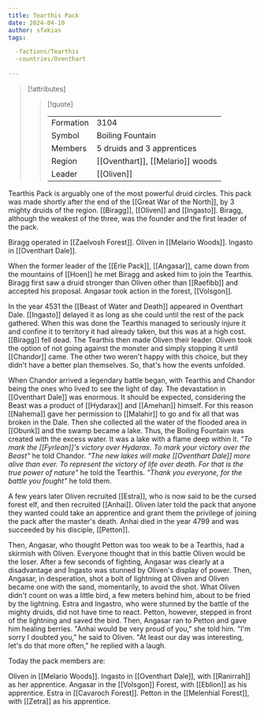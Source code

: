 ```yaml
---
title: Tearthis Pack
date: 2024-04-10
author: sfakias
tags:

  -factions/Tearthis
  -countries/Oventhart
 
---
```

> [!attributes]
> 
> > [!quote]
> >
> > | | |
> > | --- | --- |
> > | Formation | 3104 |
> > | Symbol | Boiling Fountain |
> > | Members | 5 druids and 3 apprentices |
> > | Region | [[Oventhart]], [[Melario]] woods |
> > | Leader | [[Oliven]] |

Tearthis Pack is arguably one of the most powerful druid circles. This pack was made shortly after the end of the [[Great War of the North]], by 3 mighty druids of the region. [[Biragg]], [[Oliven]] and [[Ingasto]]. Biragg, although the weakest of the three, was the founder and the first leader of the pack.

Biragg operated in [[Zaelvosh Forest]].
Oliven in [[Melario Woods]].
Ingasto in [[Oventhart Dale]].

When the former leader of the [[Erle Pack]], [[Angasar]], came down from the mountains of [[Hoen]] he met Biragg and asked him to join the Tearthis. Biragg first saw a druid stronger than Oliven other than [[Raefibb]] and accepted his proposal. Angasar took action in the forest, [[Volsgon]].

In the year 4531 the [[Beast of Water and Death]] appeared in Oventhart Dale. [[Ingasto]] delayed it as long as she could until the rest of the pack gathered. When this was done the Tearthis managed to seriously injure it and confine it to territory it had already taken, but this was at a high cost. [[Biragg]] fell dead. The Tearthis then made Oliven their leader. Oliven took the option of not going against the monster and simply stopping it until [[Chandor]] came. The other two weren't happy with this choice, but they didn't have a better plan themselves. So, that's how the events unfolded.

When Chandor arrived a legendary battle began, with Tearthis and Chandor being the ones who lived to see the light of day. The devastation in [[Oventhart Dale]] was enormous. It should be expected, considering the Beast was a product of [[Hydarax]] and [[Amehan]] himself. For this reason [[Nahema]] gave her permission to [[Malahir]] to go and fix all that was broken in the Dale. Then she collected all the water of the flooded area in [[Obunk]] and the swamp became a lake. Thus, the Boiling Fountain was created with the excess water. It was a lake with a flame deep within it. _"To mark the [[Fyrlean]]'s victory over Hydarax. To mark your victory over the Beast"_ he told Chandor. _"The new lakes will make [[Oventhart Dale]] more alive than ever. To represent the victory of life over death. For that is the true power of nature"_ he told the Tearthis. _"Thank you everyone, for the battle you fought"_ he told them.

A few years later Oliven recruited [[Estra]], who is now said to be the cursed forest elf, and then recruited [[Anhai]]. Oliven later told the pack that anyone they wanted could take an apprentice and grant them the privilege of joining the pack after the master's death. Anhai died in the year 4799 and was succeeded by his disciple, [[Petton]].

Then, Angasar, who thought Petton was too weak to be a Tearthis, had a skirmish with Oliven. Everyone thought that in this battle Oliven would be the loser. After a few seconds of fighting, Angasar was clearly at a disadvantage and Ingasto was stunned by Oliven's display of power. Then, Angasar, in desperation, shot a bolt of lightning at Oliven and Oliven became one with the sand, momentarily, to avoid the shot. What Oliven didn't count on was a little bird, a few meters behind him, about to be fried by the lightning. Estra and Ingastro, who were stunned by the battle of the mighty druids, did not have time to react. Petton, however, stepped in front of the lightning and saved the bird. Then, Angasar ran to Petton and gave him healing berries. "Anhai would be very proud of you," she told him. "I'm sorry I doubted you," he said to Oliven. "At least our day was interesting, let's do that more often," he replied with a laugh.

Today the pack members are:

Oliven in [[Melario Woods]].
Ingasto in [[Oventhart Dale]], with [[Ranirrah]] as her apprentice.
Angasar in the [[Volsgon]] Forest, with [[Eblion]] as his apprentice.
Estra in [[Cavaroch Forest]].
Petton in the [[Melenhial Forest]], with [[Zetra]] as his apprentice.
